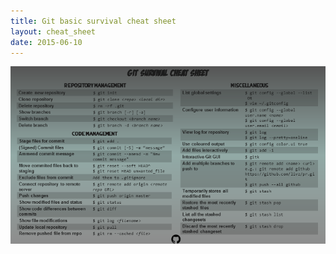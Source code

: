 ```yaml
---
title: Git basic survival cheat sheet
layout: cheat_sheet
date: 2015-06-10
---
```


[![](/assets/images/cheat-sheets/GIT-small.png)](/assets/images/cheat-sheets/GIT.png)
